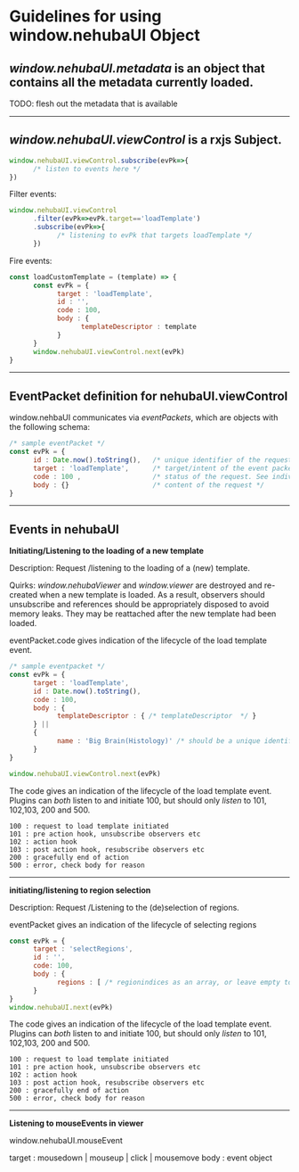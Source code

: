 Guidelines for using **window.nehubaUI** Object
======
*window.nehubaUI.metadata* is an object that contains all the metadata currently loaded.
---
TODO: flesh out the metadata that is available

---
*window.nehubaUI.viewControl* is a rxjs Subject.
---
```javascript
window.nehubaUI.viewControl.subscribe(evPk=>{
      /* listen to events here */
})
```
Filter events:
```javascript
window.nehubaUI.viewControl
      .filter(evPk=>evPk.target=='loadTemplate')
      .subscribe(evPk=>{
            /* listening to evPk that targets loadTemplate */
      })
```
Fire events:
```javascript
const loadCustomTemplate = (template) => {
      const evPk = {
            target : 'loadTemplate',
            id : '',
            code : 100,
            body : {
                  templateDescriptor : template
            }
      }
      window.nehubaUI.viewControl.next(evPk)
}
```
---
EventPacket definition for nehubaUI.viewControl
------
window.nehbaUI communicates via *eventPackets*, which are objects with the following schema:
```javascript
/* sample eventPacket */
const evPk = {
      id : Date.now().toString(),   /* unique identifier of the request */
      target : 'loadTemplate',      /* target/intent of the event packet, See individual event */
      code : 100 ,                  /* status of the request. See individual event */
      body : {}                     /* content of the request */
}
```

---
Events in nehubaUI
------

**Initiating/Listening to the loading of a new template**

Description: Request /listening to the loading of a (new) template. 

Quirks: *window.nehubaViewer* and *window.viewer* are destroyed and re-created when a new template is loaded. As a result, observers should unsubscribe and references should be appropriately disposed to avoid memory leaks. They may be reattached after the new template had been loaded. 

eventPacket.code gives indication of the lifecycle of the load template event.

```javascript
/* sample eventpacket */
const evPk = {
      target : 'loadTemplate',
      id : Date.now().toString(),
      code : 100,
      body : {
            templateDescriptor : { /* templateDescriptor  */ }
      } ||
      {
            name : 'Big Brain(Histology)' /* should be a unique identifier. But for now, name will have to do */
      }
}

window.nehubaUI.viewControl.next(evPk)

```
The code gives an indication of the lifecycle of the load template event. Plugins can *both* listen to and initiate 100, but should only *listen* to 101, 102,103, 200 and 500. 
```
100 : request to load template initiated
101 : pre action hook, unsubscribe observers etc
102 : action hook
103 : post action hook, resubscribe observers etc
200 : gracefully end of action
500 : error, check body for reason
```
---
**initiating/listening to region selection**

Description: Request /Listening to the (de)selection of regions.

eventPacket gives an indication of the lifecycle of selecting regions

```javascript
const evPk = {
      target : 'selectRegions',
      id : '',
      code: 100,
      body : {
            regions : [ /* regionindices as an array, or leave empty to hide every segments */ ]
      }
}
window.nehubaUI.next(evPk)
```
The code gives an indication of the lifecycle of the load template event. Plugins can *both* listen to and initiate 100, but should only *listen* to 101, 102,103, 200 and 500. 
```
100 : request to load template initiated
101 : pre action hook, unsubscribe observers etc
102 : action hook
103 : post action hook, resubscribe observers etc
200 : gracefully end of action
500 : error, check body for reason
```

---
**Listening to mouseEvents in viewer**

window.nehubaUI.mouseEvent

target : mousedown | mouseup | click | mousemove
body : event object